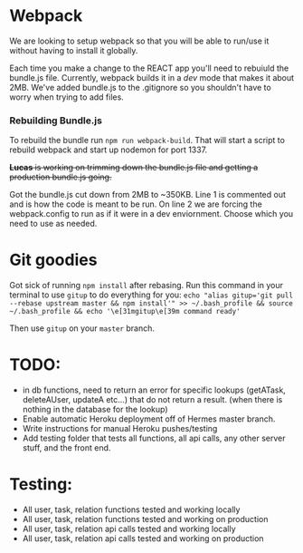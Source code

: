 # Webpack

We are looking to setup webpack so that you will be able to run/use it without having to install it globally.

Each time you make a change to the REACT app you'll need to rebuiuld the bundle.js file. Currently, webpack builds it in a _dev_ mode that makes it about 2MB. We've added bundle.js to the .gitignore so you shouldn't have to worry when trying to add files.

### Rebuilding Bundle.js

To rebuild the bundle run `npm run webpack-build`. That will start a script to rebuild webpack and start up nodemon for port 1337.

~~**Lucas** is working on trimming down the bundle.js file and getting a production bundle.js going.~~

Got the bundle.js cut down from 2MB to ~350KB. Line 1 is commented out and is how the code is meant to be run. On line 2 we are forcing the webpack.config to run as if it were in a dev enviornment. Choose which you need to use as needed.

# Git goodies

Got sick of running `npm install` after rebasing. Run this command in your terminal to use `gitup` to do everything for you:
`echo "alias gitup='git pull --rebase upstream master && npm install'" >> ~/.bash_profile && source ~/.bash_profile && echo '\e[31mgitup\e[39m command ready'`

Then use `gitup` on your `master` branch.

# TODO:

- in db functions, need to return an error for specific lookups (getATask, deleteAUser, updateA etc...) that do not return a result. (when there is nothing in the database for the lookup)
- Enable automatic Heroku deployment off of Hermes master branch.
- Write instructions for manual Heroku pushes/testing
- Add testing folder that tests all functions, all api calls, any other server stuff, and the front end.

# Testing:

- All user, task, relation functions tested and working locally
- All user, task, relation functions tested and working on production
- All user, task, relation api calls tested and working locally
- All user, task, relation api calls tested and working on production